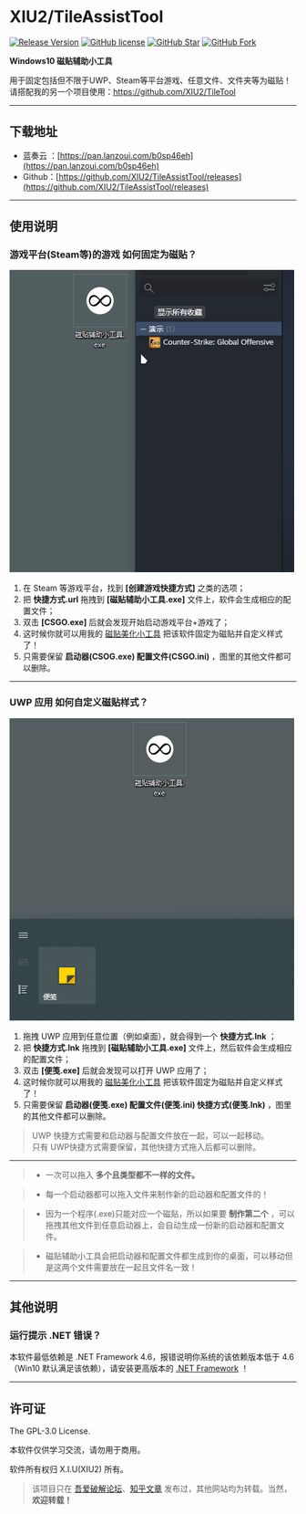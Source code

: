 # XIU2/TileAssistTool

[![Release Version](https://img.shields.io/github/v/release/XIU2/TileAssistTool.svg?style=flat-square&label=Release&color=1784ff&logo=github)](https://github.com/XIU2/TileAssistTool/releases/latest)
[![GitHub license](https://img.shields.io/github/license/XIU2/TileAssistTool.svg?style=flat-square&label=License&color=3cb371&logo=github)](https://github.com/XIU2/TileAssistTool/)
[![GitHub Star](https://img.shields.io/github/stars/XIU2/TileAssistTool.svg?style=flat-square&label=Star&color=3cb371&logo=github)](https://github.com/XIU2/TileAssistTool/)
[![GitHub Fork](https://img.shields.io/github/forks/XIU2/TileAssistTool.svg?style=flat-square&label=Fork&color=3cb371&logo=github)](https://github.com/XIU2/TileAssistTool/)

**Windows10 磁贴辅助小工具**  

用于固定包括但不限于UWP、Steam等平台游戏、任意文件、文件夹等为磁贴！  
请搭配我的另一个项目使用：https://github.com/XIU2/TileTool

****

## 下载地址

* 蓝奏云 ：[https://pan.lanzoui.com/b0sp46eh](https://pan.lanzoui.com/b0sp46eh)
* Github：[https://github.com/XIU2/TileAssistTool/releases](https://github.com/XIU2/TileAssistTool/releases)

****

## 使用说明

### 游戏平台(Steam等)的游戏 如何固定为磁贴？

![](https://raw.githubusercontent.com/XIU2/TileAssistTool/master/img/01.gif)  

1. 在 Steam 等游戏平台，找到 **[创建游戏快捷方式]** 之类的选项；
2. 把 **快捷方式.url** 拖拽到 **[磁贴辅助小工具.exe]** 文件上，软件会生成相应的配置文件；
3. 双击 **[CSGO.exe]** 后就会发现开始启动游戏平台+游戏了；
4. 这时候你就可以用我的 [磁贴美化小工具](https://github.com/XIU2/TileTool) 把该软件固定为磁贴并自定义样式了！  
5. 只需要保留 **启动器(CSOG.exe) 配置文件(CSGO.ini)** ，图里的其他文件都可以删除。  

****

### UWP 应用 如何自定义磁贴样式？

![](https://raw.githubusercontent.com/XIU2/TileAssistTool/master/img/02.gif)  

1. 拖拽 UWP 应用到任意位置（例如桌面），就会得到一个 **快捷方式.lnk** ；
2. 把 **快捷方式.lnk** 拖拽到 **[磁贴辅助小工具.exe]** 文件上，然后软件会生成相应的配置文件；
3. 双击 **[便笺.exe]** 后就会发现可以打开 UWP 应用了；
4. 这时候你就可以用我的 [磁贴美化小工具](https://github.com/XIU2/TileTool) 把该软件固定为磁贴并自定义样式了！  
5. 只需要保留 **启动器(便笺.exe) 配置文件(便笺.ini) 快捷方式(便笺.lnk)** ，图里的其他文件都可以删除。  

> UWP 快捷方式需要和启动器与配置文件放在一起，可以一起移动。  
> 只有 UWP快捷方式需要保留，其他快捷方式拖入后都可以删除。  

****

> * 一次可以拖入 **多个且类型都不一样的文件。**  

> * 每一个启动器都可以拖入文件来制作新的启动器和配置文件的！  

> * 因为一个程序(.exe)只能对应一个磁贴，所以如果要 **制作第二个** ，可以拖拽其他文件到任意启动器上，会自动生成一份新的启动器和配置文件。  

> * 磁贴辅助小工具会把启动器和配置文件都生成到你的桌面，可以移动但是这两个文件需要放在一起且文件名一致！  

****

## 其他说明

### 运行提示 .NET 错误？

本软件最低依赖是 .NET Framework 4.6，报错说明你系统的该依赖版本低于 4.6（Win10 默认满足该依赖），请安装更高版本的 [.NET Framework](https://dotnet.microsoft.com/download/dotnet-framework) ！

****

## 许可证

The GPL-3.0 License.

本软件仅供学习交流，请勿用于商用。  

软件所有权归 X.I.U(XIU2) 所有。  

> 该项目只在 [吾爱破解论坛](https://www.52pojie.cn/thread-1266756-1-1.html)、[知乎文章](https://zhuanlan.zhihu.com/p/79630122) 发布过，其他网站均为转载。当然，**欢迎转载！** 